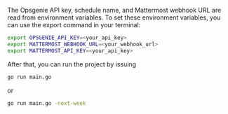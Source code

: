 The Opsgenie API key, schedule name, and Mattermost webhook URL are read from environment variables.
To set these environment variables, you can use the export command in your terminal:

```sh
export OPSGENIE_API_KEY=<your_api_key>
export MATTERMOST_WEBHOOK_URL=<your_webhook_url>
export MATTERMOST_API_KEY=<your_api_key>
```

After that, you can run the project by issuing

```sh
go run main.go
```
or
```sh
go run main.go -next-week
```
